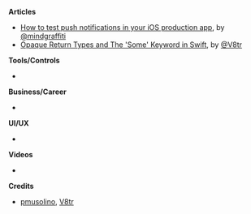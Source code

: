 
**Articles**

* [How to test push notifications in your iOS production app](https://mobile.blog/2019/07/17/how-to-test-push-notifications-in-your-ios-production-app/), by [@mindgraffiti](https://twitter.com/mindgraffiti)
* [Opaque Return Types and The 'Some' Keyword in Swift](https://www.vadimbulavin.com/opaque-return-types-and-the-some-keyword-in-swift/), by [@V8tr](https://twitter.com/V8tr)


**Tools/Controls**

* 

**Business/Career**

* 

**UI/UX**

* 

**Videos**

* 

**Credits**

* [pmusolino](https://github.com/pmusolino), [V8tr](https://github.com/V8tr)
